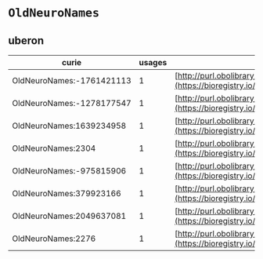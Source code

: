 # `OldNeuroNames`

## uberon

| curie                     |   usages | nodes                                                                                                                 |
|---------------------------|----------|-----------------------------------------------------------------------------------------------------------------------|
| OldNeuroNames:-1761421113 |        1 | [http://purl.obolibrary.org/obo/UBERON:0002575](https://bioregistry.io/http://purl.obolibrary.org/obo/UBERON:0002575) |
| OldNeuroNames:-1278177547 |        1 | [http://purl.obolibrary.org/obo/UBERON:0002644](https://bioregistry.io/http://purl.obolibrary.org/obo/UBERON:0002644) |
| OldNeuroNames:1639234958  |        1 | [http://purl.obolibrary.org/obo/UBERON:0002877](https://bioregistry.io/http://purl.obolibrary.org/obo/UBERON:0002877) |
| OldNeuroNames:2304        |        1 | [http://purl.obolibrary.org/obo/UBERON:0004683](https://bioregistry.io/http://purl.obolibrary.org/obo/UBERON:0004683) |
| OldNeuroNames:-975815906  |        1 | [http://purl.obolibrary.org/obo/UBERON:0007637](https://bioregistry.io/http://purl.obolibrary.org/obo/UBERON:0007637) |
| OldNeuroNames:379923166   |        1 | [http://purl.obolibrary.org/obo/UBERON:0013544](https://bioregistry.io/http://purl.obolibrary.org/obo/UBERON:0013544) |
| OldNeuroNames:2049637081  |        1 | [http://purl.obolibrary.org/obo/UBERON:0013545](https://bioregistry.io/http://purl.obolibrary.org/obo/UBERON:0013545) |
| OldNeuroNames:2276        |        1 | [http://purl.obolibrary.org/obo/UBERON:0014284](https://bioregistry.io/http://purl.obolibrary.org/obo/UBERON:0014284) |
